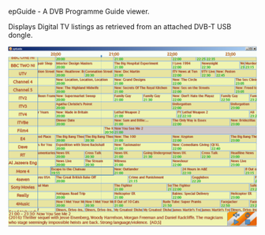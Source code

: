 epGuide - A DVB Programme Guide viewer.

Displays Digital TV listings as retrieved from an attached DVB-T USB dongle.


![screenshots of app](./screen.png)
